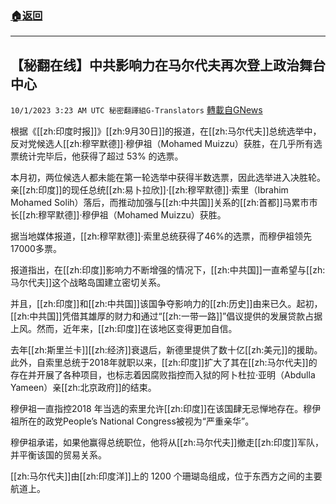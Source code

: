 ###  [:house:返回](README.md)
---


## 【秘翻在线】中共影响力在马尔代夫再次登上政治舞台中心
`10/1/2023 3:23 AM UTC 秘密翻譯組G-Translators` [轉載自GNews](https://gnews.org/articles/1762699)

根据《[[zh:印度时报]]》[[zh:9月30日]]的报道，在[[zh:马尔代夫]]总统选举中，反对党候选人[[zh:穆罕默德]]·穆伊祖（Mohamed Muizzu）获胜，在几乎所有选票统计完毕后，他获得了超过 53% 的选票。

本月初，两位候选人都未能在第一轮选举中获得半数选票，因此选举进入决胜轮。亲[[zh:印度]]的现任总统[[zh:易卜拉欣]]·[[zh:穆罕默德]]·索里（Ibrahim Mohamed Solih）落后，而推动加强与[[zh:中共国]]关系的[[zh:首都]]马累市市长[[zh:穆罕默德]]·穆伊祖（Mohamed Muizzu）获胜。

据当地媒体报道，[[zh:穆罕默德]]·索里总统获得了46%的选票，而穆伊祖领先17000多票。

报道指出，在[[zh:印度]]影响力不断增强的情况下，[[zh:中共国]]一直希望与[[zh:马尔代夫]]这个战略岛国建立密切关系。

并且，[[zh:印度]]和[[zh:中共国]]该国争夺影响力的[[zh:历史]]由来已久。起初，[[zh:中共国]]凭借其雄厚的财力和通过“[[zh:一带一路]]”倡议提供的发展贷款占据上风。然而，近年来，[[zh:印度]]在该地区变得更加自信。

去年[[zh:斯里兰卡]][[zh:经济]]衰退后，新德里提供了数十亿[[zh:美元]]的援助。此外，自索里总统于2018年就职以来，[[zh:印度]]扩大了其在[[zh:马尔代夫]]的存在并开展了各种项目，也标志着因腐败指控而入狱的阿卜杜拉·亚明（Abdulla Yameen）亲[[zh:北京政府]]的结束。

穆伊祖一直指控2018 年当选的索里允许[[zh:印度]]在该国肆无忌惮地存在。穆伊祖所在的政党People’s National Congress被视为“严重亲华”。

穆伊祖承诺，如果他赢得总统职位，他将从[[zh:马尔代夫]]撤走[[zh:印度]]军队，并平衡该国的贸易关系。

[[zh:马尔代夫]]由[[zh:印度洋]]上的 1200 个珊瑚岛组成，位于东西方之间的主要航道上。
